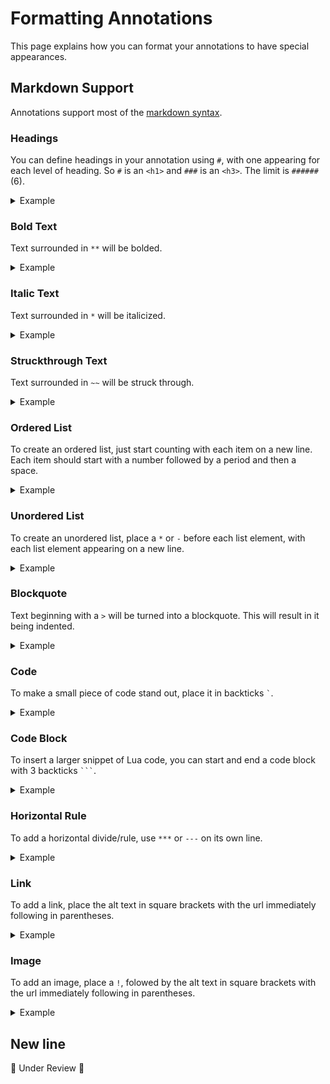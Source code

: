 # Formatting Annotations
This page explains how you can format your annotations to have special appearances.

## Markdown Support
Annotations support most of the [markdown syntax](https://www.markdownguide.org/cheat-sheet/).

### Headings
You can define headings in your annotation using `#`, with one appearing for each level of heading. So `#` is an `<h1>` and `###` is an `<h3>`. The limit is `######` (6).

<details>
<summary>Example</summary>

`# Heading`
`## Heading 2`

</details>

### Bold Text
Text surrounded in `**` will be bolded.

<details>
<summary>Example</summary>

`**Bold text!**`

</details>

### Italic Text
Text surrounded in `*` will be italicized.

<details>
<summary>Example</summary>

`*italicized text*`

</details>

### Struckthrough Text
Text surrounded in `~~` will be struck through.

<details>
<summary>Example</summary>

`Three strikes and you're ~~in~~ out`

</details>

### Ordered List
To create an ordered list, just start counting with each item on a new line. Each item should start with a number followed by a period and then a space.

<details>
<summary>Example</summary>

```
1. Item 1
2. Item 2
```

</details>

### Unordered List
To create an unordered list, place a `*` or `-` before each list element, with each list element appearing on a new line.

<details>
<summary>Example</summary>

```
- Item 1
- Item 2
```

</details>

### Blockquote
Text beginning with a `>` will be turned into a blockquote. This will result in it being indented.

<details>
<summary>Example</summary>

`> My quoted text`

</details>

### Code
To make a small piece of code stand out, place it in backticks `` ` ``.

<details>
<summary>Example</summary>

`` `myVariable` ``

</details>

### Code Block
To insert a larger snippet of Lua code, you can start and end a code block with 3 backticks ` ``` `.

<details>
<summary>Example</summary>

````
```
function()
    print("Hello!")
end
```
````

</details>

### Horizontal Rule
To add a horizontal divide/rule, use `***` or `---` on its own line.

<details>
<summary>Example</summary>

```
Something
---
divided
```

</details>

### Link
To add a link, place the alt text in square brackets with the url immediately following in parentheses.

<details>
<summary>Example</summary>

`[GitHub Repository](https://github.com/sumneko/lua-language-server)`

</details>

### Image
To add an image, place a `!`, folowed by the alt text in square brackets with the url immediately following in parentheses.

<details>
<summary>Example</summary>

`![Huskies in the snow](https://upload.wikimedia.org/wikipedia/commons/thumb/7/7a/Huskiesatrest.jpg/2880px-Huskiesatrest.jpg)`

</details>

## New line
🚧 Under Review 🚧
